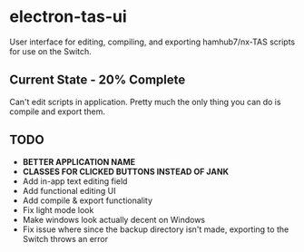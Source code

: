 # electron-tas-ui
User interface for editing, compiling, and exporting hamhub7/nx-TAS scripts for use on the Switch.

## Current State - 20% Complete
Can't edit scripts in application. Pretty much the only thing you can do is compile and export them.

## TODO
- **BETTER APPLICATION NAME**
- **CLASSES FOR CLICKED BUTTONS INSTEAD OF JANK**
- Add in-app text editing field
- Add functional editing UI
- Add compile & export functionality
- Fix light mode look
- Make windows look actually decent on Windows
- Fix issue where since the backup directory isn't made, exporting to the Switch throws an error
